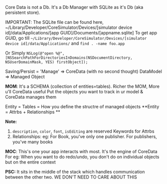 
Core Data is not a Db. It's a Db Manager with SQLite as it's Db (aka persistent store).

IMPORTANT: The SQLite file can be found here, ~/Library/Developer/CoreSimulator/Devices/[simulator device id]/data/Applications/[app GUID]/Documents/[appname.sqlite]
To get app GUID, go till `~/Library/Developer/CoreSimulator/Devices/[simulator device id]/data/Applications/`
and `find . -name foo.app`

Or Simply `NSLog(@"open %@", [NSSearchPathForDirectoriesInDomains(NSDocumentDirectory, NSUserDomainMask, YES) firstObject]);`

Saving/Persist = 'Manage' => CoreData (with no second thought)
DataModel => Managed Object


**MOM**: It's a SCHEMA (collection of entities=tables). Richer the MOM, More u'll CoreData useful
Put the objects you want to track in ur model & CoreData manages them

Entity = Tables = How you define the structre of managed objects
    **Entity = Attrbs + Relationships **
    
__Note:__ 
1. `description`, `color`, `font`, `isEditing` are reserved Keywords for Attrbs
2. Relationships: eg:  For Book, you've only one publisher. For publishers, you've many books



**MOC**: 
This's one your app interacts with most. It's the engine of CoreData
For eg: When you want to do redo/undo, you don't do on individual objects but on the entire context



**PSC:**
It sits in the middle of the stack which handles communication between the other two.
WE DON'T NEED TO CARE ABOUT THIS
